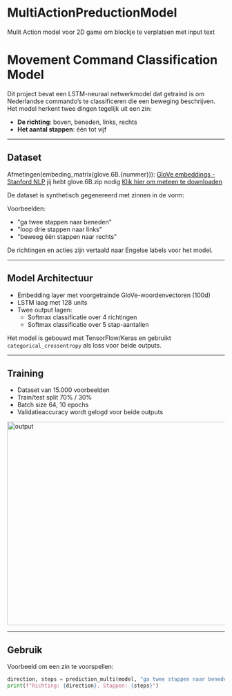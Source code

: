 # MultiActionPreductionModel
Mulit Action model voor 2D game om blockje te verplatsen met input text

# Movement Command Classification Model

Dit project bevat een LSTM-neuraal netwerkmodel dat getraind is om Nederlandse commando’s te classificeren die een beweging beschrijven. Het model herkent twee dingen tegelijk uit een zin:

- **De richting**: boven, beneden, links, rechts
- **Het aantal stappen**: één tot vijf

---

## Dataset

Afmetingen(embeding_matrix(glove.6B.{nummer})): [GloVe embeddings - Stanford NLP](https://www.youtube.com/redirect?event=video_description&redir_token=QUFFLUhqbXo0Z2RibXgyZm1oWG1YV25DZE9xWEc0R3lZZ3xBQ3Jtc0tuVkVvZENLUUQyd0xsWS1tZUxpZlhMU2J3ekdiWFJSd0UwdVFtNmthOXV6MUlaV0FTR1JxUlhlWjloUDRwbEx2ZXVIajIwY3RUYjJfT3BMZ0ZtVldhcERQLWR3SWl3QmVIUWh0M1NQOEtIZVdTWmJkcw&q=https%3A%2F%2Fnlp.stanford.edu%2Fprojects%2Fglove%2F&v=HKcvvooqYpM)  jij hebt glove.6B.zip nodig [Klik hier om meteen te downloaden](https://nlp.stanford.edu/data/glove.6B.zip)


De dataset is synthetisch gegenereerd met zinnen in de vorm:


Voorbeelden:
- "ga twee stappen naar beneden"
- "loop drie stappen naar links"
- "beweeg één stappen naar rechts"

De richtingen en acties zijn vertaald naar Engelse labels voor het model.

---

## Model Architectuur

- Embedding layer met voorgetrainde GloVe-woordenvectoren (100d)
- LSTM laag met 128 units
- Twee output lagen:
  - Softmax classificatie over 4 richtingen
  - Softmax classificatie over 5 stap-aantallen

Het model is gebouwd met TensorFlow/Keras en gebruikt `categorical_crossentropy` als loss voor beide outputs.

---

## Training

- Dataset van 15.000 voorbeelden
- Train/test split 70% / 30%
- Batch size 64, 10 epochs
- Validatieaccuracy wordt gelogd voor beide outputs

<img width="1019" height="470" alt="output" src="https://github.com/user-attachments/assets/37eaf15e-3e34-4fc3-a8d4-9043656357e9" />

---

## Gebruik

Voorbeeld om een zin te voorspellen:

```python
direction, steps = prediction_multi(model, "ga twee stappen naar beneden", tokenizer)
print(f"Richting: {direction}, Stappen: {steps}")
